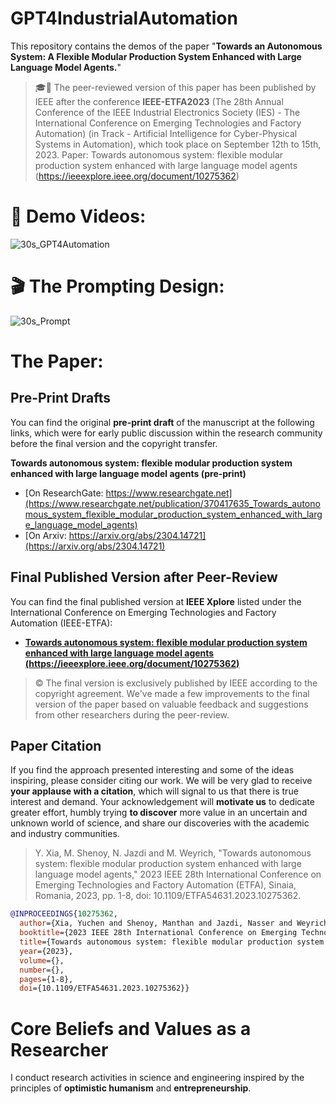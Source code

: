 # GPT4IndustrialAutomation 

This repository contains the demos of the paper "**Towards an Autonomous System: A Flexible Modular Production System Enhanced with Large Language Model Agents.**"

> :mortar_board::page_facing_up: The peer-reviewed version of this paper has been published by IEEE after the conference **IEEE-ETFA2023** (The 28th Annual Conference of the IEEE Industrial Electronics Society (IES) - The International Conference on Emerging Technologies and Factory Automation) (in Track - Artificial Intelligence for Cyber-Physical Systems in Automation), which took place on September 12th to 15th, 2023. Paper: Towards autonomous system: flexible modular production system enhanced with large language model agents (https://ieeexplore.ieee.org/document/10275362)
>
> 
# :movie_camera: Demo Videos:

![30s_GPT4Automation](https://github.com/YuchenXia/GPT4IndustrialAutomation/assets/39265101/b4b700fa-5262-44a3-9fdd-6eb4930dae23)

# :clapper: The Prompting Design:
![30s_Prompt](https://github.com/YuchenXia/GPT4IndustrialAutomation/assets/39265101/3bf1c466-de0c-4fe2-8e47-19b8765997b8)






# The Paper: 
## Pre-Print Drafts
You can find the original **pre-print draft** of the manuscript at the following links, which were for early public discussion within the research community before the final version and the copyright transfer.

**Towards autonomous system: flexible modular production system enhanced with large language model agents (pre-print)**
- [On ResearchGate: https://www.researchgate.net](https://www.researchgate.net/publication/370417635_Towards_autonomous_system_flexible_modular_production_system_enhanced_with_large_language_model_agents)
- [On Arxiv: https://arxiv.org/abs/2304.14721](https://arxiv.org/abs/2304.14721)

## Final Published Version after Peer-Review
You can find the final published version at **IEEE Xplore** listed under the International Conference on Emerging Technologies and Factory Automation (IEEE-ETFA):
- [**Towards autonomous system: flexible modular production system enhanced with large language model agents (https://ieeexplore.ieee.org/document/10275362)**](https://ieeexplore.ieee.org/document/10275362)
> :copyright: The final version is exclusively published by IEEE according to the copyright agreement. We've made a few improvements to the final version of the paper based on valuable feedback and suggestions from other researchers during the peer-review.

## Paper Citation
If you find the approach presented interesting and some of the ideas inspiring, please consider citing our work. We will be very glad to receive **your applause with a citation**, which will signal to us that there is true interest and demand. Your acknowledgement will **motivate us** to dedicate greater effort, humbly trying **to discover** more value in an uncertain and unknown world of science, and share our discoveries with the academic and industry communities. 

>Y. Xia, M. Shenoy, N. Jazdi and M. Weyrich, "Towards autonomous system: flexible modular production system enhanced with large language model agents," 2023 IEEE 28th International Conference on Emerging Technologies and Factory Automation (ETFA), Sinaia, Romania, 2023, pp. 1-8, doi: 10.1109/ETFA54631.2023.10275362.

```bibtex
@INPROCEEDINGS{10275362,
  author={Xia, Yuchen and Shenoy, Manthan and Jazdi, Nasser and Weyrich, Michael},
  booktitle={2023 IEEE 28th International Conference on Emerging Technologies and Factory Automation (ETFA)}, 
  title={Towards autonomous system: flexible modular production system enhanced with large language model agents}, 
  year={2023},
  volume={},
  number={},
  pages={1-8},
  doi={10.1109/ETFA54631.2023.10275362}}
```

# Core Beliefs and Values as a Researcher
I conduct research activities in science and engineering inspired by the principles of **optimistic humanism** and **entrepreneurship**.
